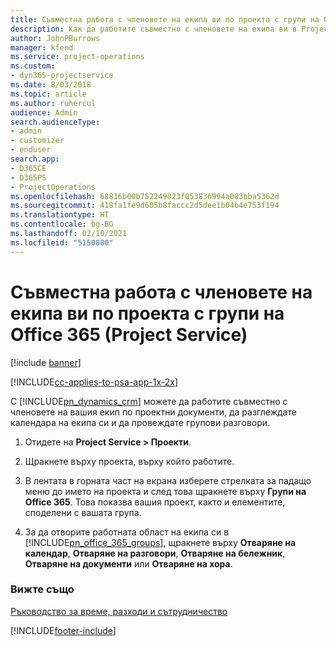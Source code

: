 ```yaml
---
title: Съвместна работа с членовете на екипа ви по проекта с групи на Office 365
description: Как да работите съвместно с членовете на екипа ви в Project Service чрез групи на Office 365
author: JohnPBurrows
manager: kfend
ms.service: project-operations
ms.custom:
- dyn365-projectservice
ms.date: 8/03/2018
ms.topic: article
ms.author: ruhercul
audience: Admin
search.audienceType:
- admin
- customizer
- enduser
search.app:
- D365CE
- D365PS
- ProjectOperations
ms.openlocfilehash: 68816b00b752249023f053836994a083bba5362d
ms.sourcegitcommit: 418fa1fe9d605b8faccc2d5dee1b04b4e753f194
ms.translationtype: HT
ms.contentlocale: bg-BG
ms.lasthandoff: 02/10/2021
ms.locfileid: "5150880"
---
```

# <a name="collaborate-with-your-project-team-members-with-office-365-groups-project-service"></a>Съвместна работа с членовете на екипа ви по проекта с групи на Office 365 (Project Service)

[!include [banner](../includes/psa-now-project-operations.md)]

[!INCLUDE[cc-applies-to-psa-app-1x-2x](../includes/cc-applies-to-psa-app-1x-2x.md)]

С [!INCLUDE[pn_dynamics_crm](../includes/pn-dynamics-crm.md)] можете да работите съвместно с членовете на вашия екип по проектни документи, да разглеждате календара на екипа си и да провеждате групови разговори.  
  
1. Отидете на **Project Service > Проекти**.  
  
2. Щракнете върху проекта, върху който работите.  
  
3. В лентата в горната част на екрана изберете стрелката за падащо меню до името на проекта и след това щракнете върху **Групи на Office 365**. Това показва вашия проект, както и елементите, споделени с вашата група.  
  
4. За да отворите работната област на екипа си в [!INCLUDE[pn_office_365_groups](../includes/pn-office-365-groups.md)], щракнете върху **Отваряне на календар**, **Отваряне на разговори**, **Отваряне на бележник**, **Отваряне на документи** или **Отваряне на хора**.  
  
### <a name="see-also"></a>Вижте също  
 [Ръководство за време, разходи и сътрудничество](../psa/time-expense-collaboration-guide.md)


[!INCLUDE[footer-include](../includes/footer-banner.md)]